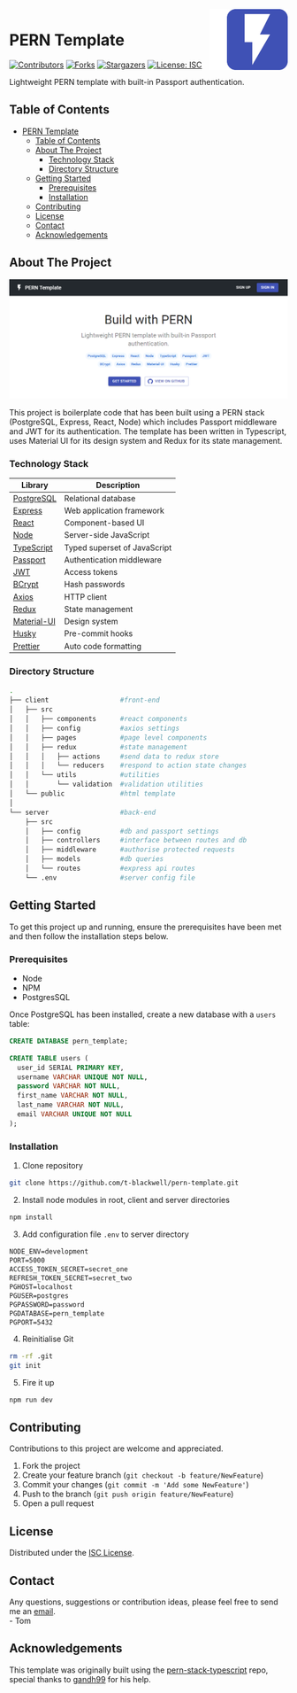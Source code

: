 <!-- LOGO -->
<img align="right" style="padding-left:2rem;background:#fff;" src="client/public/logo192.png" alt="Logo" width="110" height="110">

# PERN Template

<!-- PROJECT SHIELDS -->
[![Contributors][contributors-shield]][contributors-url]
[![Forks][forks-shield]][forks-url]
[![Stargazers][stars-shield]][stars-url]
[![License: ISC][license-shield]][license-url]

Lightweight PERN template with built-in Passport authentication.

<!-- TABLE OF CONTENTS -->

## Table of Contents

- [PERN Template](#pern-template)
  - [Table of Contents](#table-of-contents)
  - [About The Project](#about-the-project)
    - [Technology Stack](#technology-stack)
    - [Directory Structure](#directory-structure)
  - [Getting Started](#getting-started)
    - [Prerequisites](#prerequisites)
    - [Installation](#installation)
  - [Contributing](#contributing)
  - [License](#license)
  - [Contact](#contact)
  - [Acknowledgements](#acknowledgements)

<!-- ABOUT THE PROJECT -->

## About The Project

![Product Name Screen Shot][product-screenshot]

This project is boilerplate code that has been built using a PERN stack (PostgreSQL, Express, React, Node) which includes Passport middleware and JWT for its authentication. The template has been written in Typescript, uses Material UI for its design system and Redux for its state management.

### Technology Stack

| Library                                              | Description                  |
| ---------------------------------------------------- | ---------------------------- |
| [PostgreSQL](https://www.postgresql.org/)            | Relational database          |
| [Express](https://expressjs.com/)                    | Web application framework    |
| [React](https://reactjs.org/)                        | Component-based UI           |
| [Node](https://nodejs.org/)                          | Server-side JavaScript       |
| [TypeScript](https://www.typescriptlang.org/)        | Typed superset of JavaScript |
| [Passport](http://www.passportjs.org/)               | Authentication middleware    |
| [JWT](https://jwt.io/)                               | Access tokens                |
| [BCrypt](https://github.com/kelektiv/node.bcrypt.js) | Hash passwords               |
| [Axios](https://github.com/axios/axios)              | HTTP client                  |
| [Redux](https://redux.js.org/)                       | State management             |
| [Material-UI](https://material-ui.com/)              | Design system                |
| [Husky](https://github.com/typicode/husky)           | Pre-commit hooks             |
| [Prettier](https://prettier.io/)                     | Auto code formatting         |

### Directory Structure

```bash
.
├── client                  #front-end
│   ├── src
│   │   ├── components      #react components
│   │   ├── config          #axios settings
│   │   ├── pages           #page level components
│   │   ├── redux           #state management
│   │   │   ├── actions     #send data to redux store
│   │   │   └── reducers    #respond to action state changes
│   │   └── utils           #utilities
│   │       └── validation  #validation utilities
│   └── public              #html template
│
└── server                  #back-end
    ├── src
    │   ├── config          #db and passport settings
    │   ├── controllers     #interface between routes and db
    │   ├── middleware      #authorise protected requests
    │   ├── models          #db queries
    │   └── routes          #express api routes
    └── .env                #server config file
```

<!-- GETTING STARTED -->

## Getting Started

To get this project up and running, ensure the prerequisites have been met and then follow the installation steps below.

### Prerequisites

- Node
- NPM
- PostgresSQL

Once PostgreSQL has been installed, create a new database with a `users` table:

```sql
CREATE DATABASE pern_template;
```

```sql
CREATE TABLE users (
  user_id SERIAL PRIMARY KEY,
  username VARCHAR UNIQUE NOT NULL,
  password VARCHAR NOT NULL,
  first_name VARCHAR NOT NULL,
  last_name VARCHAR NOT NULL,
  email VARCHAR UNIQUE NOT NULL
);
```

### Installation

1. Clone repository

```sh
git clone https://github.com/t-blackwell/pern-template.git
```

2. Install node modules in root, client and server directories

```sh
npm install
```

3. Add configuration file `.env` to server directory

```
NODE_ENV=development
PORT=5000
ACCESS_TOKEN_SECRET=secret_one
REFRESH_TOKEN_SECRET=secret_two
PGHOST=localhost
PGUSER=postgres
PGPASSWORD=password
PGDATABASE=pern_template
PGPORT=5432
```

4. Reinitialise Git

```sh
rm -rf .git
git init
```

5. Fire it up

```sh
npm run dev
```

<!-- CONTRIBUTING -->

## Contributing

Contributions to this project are welcome and appreciated.

1. Fork the project
2. Create your feature branch (`git checkout -b feature/NewFeature`)
3. Commit your changes (`git commit -m 'Add some NewFeature'`)
4. Push to the branch (`git push origin feature/NewFeature`)
5. Open a pull request

<!-- LICENSE -->

## License

Distributed under the [ISC License](https://opensource.org/licenses/ISC).

<!-- CONTACT -->

## Contact

Any questions, suggestions or contribution ideas, please feel free to send me an [email](mailto:tlb.blackwell@gmail.com).<br />- Tom

<!-- ACKNOWLEDGEMENTS -->

## Acknowledgements

This template was originally built using the [pern-stack-typescript](https://github.com/gandh99/pern-stack-typescript) repo, special thanks to [gandh99](https://github.com/gandh99) for his help.

<!-- MARKDOWN LINKS & IMAGES -->
<!-- https://www.markdownguide.org/basic-syntax/#reference-style-links -->

[contributors-shield]: https://img.shields.io/github/contributors/t-blackwell/pern-template
[contributors-url]: https://github.com/t-blackwell/pern-template/graphs/contributors
[forks-shield]: https://img.shields.io/github/forks/t-blackwell/pern-template
[forks-url]: https://github.com/t-blackwell/pern-template/network/members
[stars-shield]: https://img.shields.io/github/stars/t-blackwell/pern-template
[stars-url]: https://github.com/t-blackwell/pern-template/stargazers
[license-shield]: https://img.shields.io/badge/License-ISC-blue
[license-url]: https://opensource.org/licenses/ISC
[product-screenshot]: home.png
